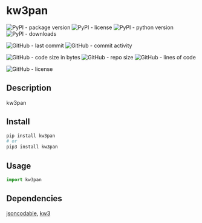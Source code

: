 # kw3pan

![PyPI - package version](https://img.shields.io/pypi/v/kw3pan?logo=pypi&style=flat-square)
![PyPI - license](https://img.shields.io/pypi/l/kw3pan?label=package%20license&style=flat-square)
![PyPI - python version](https://img.shields.io/pypi/pyversions/kw3pan?logo=pypi&style=flat-square)
![PyPI - downloads](https://img.shields.io/pypi/dm/kw3pan?logo=pypi&style=flat-square)

![GitHub - last commit](https://img.shields.io/github/last-commit/kkristof200/py_web3_pancakeswap?style=flat-square)
![GitHub - commit activity](https://img.shields.io/github/commit-activity/m/kkristof200/py_web3_pancakeswap?style=flat-square)

![GitHub - code size in bytes](https://img.shields.io/github/languages/code-size/kkristof200/py_web3_pancakeswap?style=flat-square)
![GitHub - repo size](https://img.shields.io/github/repo-size/kkristof200/py_web3_pancakeswap?style=flat-square)
![GitHub - lines of code](https://img.shields.io/tokei/lines/github/kkristof200/py_web3_pancakeswap?style=flat-square)

![GitHub - license](https://img.shields.io/github/license/kkristof200/py_web3_pancakeswap?label=repo%20license&style=flat-square)

## Description

kw3pan

## Install

~~~~bash
pip install kw3pan
# or
pip3 install kw3pan
~~~~

## Usage

~~~~python
import kw3pan
~~~~

## Dependencies

[jsoncodable](https://pypi.org/project/jsoncodable), [kw3](https://pypi.org/project/kw3)